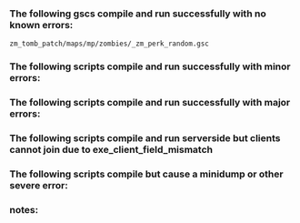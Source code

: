 ### The following gscs compile and run successfully with no known errors:
```
zm_tomb_patch/maps/mp/zombies/_zm_perk_random.gsc
```
### The following scripts compile and run successfully with minor errors:

### The following scripts compile and run successfully with major errors:

### The following scripts compile and run serverside but clients cannot join due to exe_client_field_mismatch

### The following scripts compile but cause a minidump or other severe error:

### notes:
